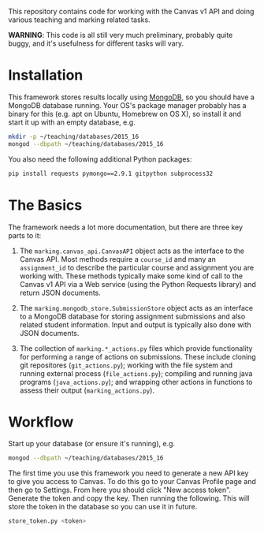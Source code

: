 
This repository contains code for working with the Canvas v1 API and doing various teaching and marking related tasks. 

**WARNING**: This code is all still very much preliminary, probably quite buggy, and it's usefulness for different tasks will vary.

# Installation

This framework stores results locally using [MongoDB](https://www.mongodb.org), so you should have a MongoDB database running. Your OS's package manager probably has a binary for this (e.g. apt on Ubuntu, Homebrew on OS X), so install it and start it up with an empty database, e.g. 

```bash
mkdir -p ~/teaching/databases/2015_16
mongod --dbpath ~/teaching/databases/2015_16
```

You also need the following additional Python packages:

```bash
pip install requests pymongo==2.9.1 gitpython subprocess32 
```


# The Basics

The framework needs a lot more documentation, but there are three key parts to it:

1. The `marking.canvas_api.CanvasAPI` object acts as the interface to the Canvas API. Most methods require a `course_id` and many an `assignment_id` to describe the particular course and assignment you are working with. These methods typically make some kind of call to the Canvas v1 API via a Web service (using the Python Requests library) and return JSON documents.

2. The `marking.mongodb_store.SubmissionStore` object acts as an interface to a MongoDB database for storing assignment submissions and also related student information. Input and output is typically also done with JSON documents. 

3. The collection of `marking.*_actions.py` files which provide functionality for performing a range of actions on submissions. These include cloning git repositores (`git_actions.py`); working with the file system and running external process (`file_actions.py`); compiling and running java programs (`java_actions.py`); and wrapping other actions in functions to assess their output (`marking_actions.py`).


# Workflow

Start up your database (or ensure it's running), e.g. 

```bash
mongod --dbpath ~/teaching/databases/2015_16
```

The first time you use this framework you need to generate a new API key to give you access to Canvas. To do this go to your Canvas Profile page and then go to Settings. From here you should click "New access token". Generate the token and copy the key. Then running the following. This will store the token in the database so you can use it in future.

```bash
store_token.py <token>
```



